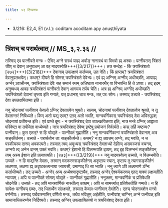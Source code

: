 ```yaml
---
title: ५३ टिप्पणयः

---
```

- 3/216: E2,4, E1 (v.l.): coditam acoditam apy anuṣṭhīyata

____________________________________________


## त्रिंशच् च परार्थत्वात् // MS_३,२.३६ //

तस्मिन्न् एव पात्नीवते मन्त्रः - ऐभिर् अग्ने सरथं याह्य् अर्वाङ् नानारथं वा विभवो ह्य् अश्वाः। पत्नीवतस् त्रिंशतं त्रींश् च देवान् अनुष्वधम् आ वह मादयस्वेति+++({3/217})+++। तत्र सन्देहः - किं त्रयस्त्रिंशतो [२७२]+++({3/218})+++ देवानाम् उपलक्षणं कर्तव्यम्, उत नेति। किं प्राप्तम्? त्रयस्त्रिंशतं देवानुपलक्षयेत्। कथम्? दीयते हि सोमस् त्रयस्त्रिंशते देवेभ्यः। एवं ह्य् अग्निम् अग्नीद् अधीच्छति, आयाह्य् अग्नेर् ऽवाचीनम्, त्रयस्त्रिंशता देवैः सह समानं रथम् अधिष्ठाय नानारथैर् वा विभवन्ति हि ते ऽश्वाः। तद् इदम् अनुष्वधम् आवह त्रयस्त्रिंशतं पत्नीवतो देवान् आगमय तर्पय चेति। अत्र ह्य् अग्निम् अग्नीद् अधीच्छति त्रयस्त्रिंशतो देवानां तृप्तय इति गम्यते, यत् प्रधानश् चात्र मन्त्रः, तत् परः सोमः। तस्माद् उच्यते - त्रयस्त्रिंशद् देवा उपलक्षयितव्या इति।

ननु चोदनायां पत्नीवान् केवलो ऽग्निर् देवतात्वेन श्रूयते। सत्यम्, चोदनायां पत्नीवान् देवतात्वेन श्रूयते, न तु देवतान्तरं निषिध्यते। किम् अतो यद्य् एवम्? एतद् अतो भवति, मान्त्रवर्णिकास् त्रयस्त्रिंशद् देवा अविरुद्धाश् चोदनायां प्रतीयन्त इति।
एवं प्राप्ते ब्रूमः - न त्रयस्त्रिंशद् देवा उपलक्षयितव्या इति, नात्र मन्त्रे ऽग्निर् आह्वाता परिवेष्टा वा तर्पयिता वाध्येष्यते। नात्र त्रयस्त्रिंशद् देवेष्व् इष्टेषु प्रयोजनं निर्वर्त्यते। कस् तर्हि यष्टव्यः? पत्नीवान्। कुत एतत्? स हि चोद्यते - पात्नीवतं गृह्णातीति। ननु मान्त्रवर्णिकानां त्रयस्त्रिंशतो देवानाम् अत्र सङ्कीर्तनम्। उच्यते - परार्थत्वेन ताः सङ्कीर्त्यन्ते। कथम्? न ह्य् अप्रत्तम् अग्नेः, तद् भवति, न च परकीयस्य दानम् अवकल्पते। तस्मात् त्वम् अमूभ्यस् त्रयस्त्रिंशद् देवताभ्यो देहीत्य् असमञ्जसं वचनम्, अग्नये त्व् अनेन दानम् उक्तं भवति। कथम्? ईशानो हि विलम्भयति द्रव्यम्, तद् इह विलम्भनं सङ्कीर्तयन् त्वम् अस्य ईशान इति प्रत्यापयति।
[२७३]+++({3/219})+++ ननु मादयस्वेत्य् उच्यते, न विलम्भयेति। उच्यते - न हि माद्यन्ति देवताः, तस्मान् मदकरणसङ्कीर्तनम् अदृष्टाय स्यात्, दृष्टाय तु त्यागसङ्कीर्तनं लक्षणया, लक्षणा ह्य् अदृष्टकल्पनाया ज्यायसी, प्रमाणाद् धि सा भवति। ननु त्यागे ऽपि लक्ष्यमाणे ऽग्निः कर्ताधीष्यते। तद् उच्यते - अग्नेर् अप्य् अध्येषणादृष्टायैव, तस्माद् अग्नेर् ऐश्वर्यकरणम् एतद् वाक्यं लक्षयतीति न्याय्यम्। अपि च पात्नीवते सोमश् चोद्यते - पात्नीवतं गृह्णातीति।
ननूक्तम्, मान्त्रवर्णिकं च प्रतिषेधति चोदनेति। उच्यते - तद् अपि मान्त्रवर्णिकं नास्तीत्य् उक्तम्। अपि च सामर्थ्यात् प्रतिषेधतीति गम्यते। न हि सापेक्षः पत्नीवच् छब्दः, तद् धितार्थेन संलक्ष्यते, तस्मात् केवलः पत्नीवान् देवतेति। एतच् चोदनावशेन मन्त्रो वर्णनीयः। तस्माद् यथैवास्माभिर् वर्णितो मन्त्रः, तथैव भवितुम् अर्हतीति, पत्नीवांश् चाग्निर् अग्ने पत्नीवन्न् इति सामानाधिकरण्येन निर्दिश्यते। तस्माद् अग्निर् उपलक्षयितव्यो न त्रयस्त्रिंशद् देवता इति।